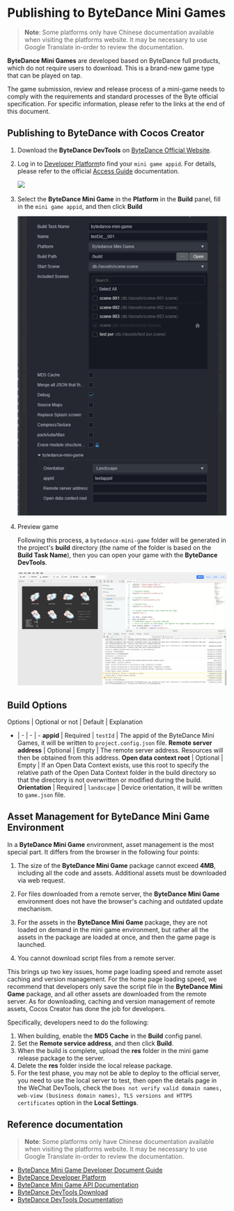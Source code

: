 # Publishing to ByteDance Mini Games

> **Note**: Some platforms only have Chinese documentation available when visiting the platforms website. It may be necessary to use Google Translate in-order to review the documentation.

**ByteDance Mini Games** are developed based on ByteDance full products, which do not require users to download. This is a brand-new game type that can be played on tap.

The game submission, review and release process of a mini-game needs to comply with the requirements and standard processes of the Byte official specification. For specific information, please refer to the links at the end of this document.

## Publishing to ByteDance with Cocos Creator

1. Download the **ByteDance DevTools** on [ByteDance Official Website](https://microapp.bytedance.com/docs/zh-CN/mini-game/develop/developer-instrument/developer-instrument-update-and-download).

2. Log in to [Developer Platform](https://microapp.bytedance.com/)to find your `mini game appid`. For details, please refer to the official [Access Guide](https://microapp.bytedance.com/docs/zh-CN/mini-game/introduction/plugin-reference/set-up-mini-game) documentation.

    ![](https://sf1-ttcdn-tos.pstatp.com/obj/website-img/f296a9f80eaeb40f4af38e8a4e25e17e_12.png)

3. Select the **ByteDance Mini Game** in the **Platform** in the **Build** panel, fill in the `mini game appid`, and then click **Build**

    ![](./publish-bytedance-mini-game/build.jpg)

4. Preview game

    Following this process, a `bytedance-mini-game` folder will be generated in the project's **build** directory (the name of the folder is based on the **Build Task Name**), then you can open your game with the **ByteDance DevTools**.

    ![](./publish-bytedance-mini-game/tool.jpg)

## Build Options

Options | Optional or not | Default | Explanation
- | - | - | -
**appid** | Required | `testId` | The appid of the ByteDance Mini Games, it will be written to `project.config.json` file.
**Remote server address** | Optional | Empty | The remote server address. Resources will then be obtained from this address.
**Open data context root** | Optional | Empty | If an Open Data Context exists, use this root to specify the relative path of the Open Data Context folder in the build directory so that the directory is not overwritten or modified during the build.
**Orientation** | Required | `landscape` | Device orientation, it will be written to `game.json` file.

##  Asset Management for ByteDance Mini Game Environment

In a **ByteDance Mini Game** environment, asset management is the most special part. It differs from the browser in the following four points:

1. The size of the **ByteDance Mini Game** package cannot exceed **4MB**, including all the code and assets. Additional assets must be downloaded via web request.

2. For files downloaded from a remote server, the **ByteDance Mini Game** environment does not have the browser's caching and outdated update mechanism.

3. For the assets in the **ByteDance Mini Game** package, they are not loaded on demand in the mini game environment, but rather all the assets in the package are loaded at once, and then the game page is launched.

4. You cannot download script files from a remote server.

This brings up two key issues, home page loading speed and remote asset caching and version management. For the home page loading speed, we recommend that developers only save the script file in the **ByteDance Mini Game** package, and all other assets are downloaded from the remote server. As for downloading, caching and version management of remote assets, Cocos Creator has done the job for developers.

Specifically, developers need to do the following:

1. When building, enable the **MD5 Cache** in the **Build** config panel.
2. Set the **Remote service address**, and then click **Build**.
3. When the build is complete, upload the **res** folder in the mini game release package to the server.
4. Delete the **res** folder inside the local release package.
5. For the test phase, you may not be able to deploy to the official server, you need to use the local server to test, then open the details page in the WeChat DevTools, check the `Does not verify valid domain names, web-view (business domain names), TLS versions and HTTPS certificates` option in the **Local Settings**.

## Reference documentation

> **Note**: Some platforms only have Chinese documentation available when visiting the platforms website. It may be necessary to use Google Translate in-order to review the documentation.

- [ByteDance Mini Game Developer Document Guide](https://microapp.bytedance.com/docs/zh-CN/mini-game/introduction/about-mini-game/flow-entrance/brief-introduction-on-flow-entrance)
- [ByteDance Developer Platform](https://microapp.bytedance.com/)
- [ByteDance Mini Game API Documentation](https://developer.toutiao.com/docs/game/)
- [ByteDance DevTools Download](https://microapp.bytedance.com/docs/zh-CN/mini-game/develop/developer-instrument/developer-instrument-update-and-download)
- [ByteDance DevTools Documentation](https://microapp.bytedance.com/docs/zh-CN/mini-game/develop/developer-instrument/development-assistance/mini-app-developer-instrument)